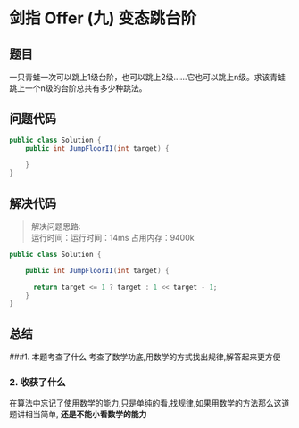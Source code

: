 # 剑指 Offer (九) 变态跳台阶
## 题目
一只青蛙一次可以跳上1级台阶，也可以跳上2级……它也可以跳上n级。求该青蛙跳上一个n级的台阶总共有多少种跳法。
## 问题代码

```java
public class Solution {
    public int JumpFloorII(int target) {
        
    }
}
```
## 解决代码
> 解决问题思路:  
> 运行时间：运行时间：14ms
占用内存：9400k

```java
public class Solution {

    public int JumpFloorII(int target) {
        
      return target <= 1 ? target : 1 << target - 1;
    }
}
```
## 总结
###1. 本题考查了什么
考查了数学功底,用数学的方式找出规律,解答起来更方便
### 2. 收获了什么
在算法中忘记了使用数学的能力,只是单纯的看,找规律,如果用数学的方法那么这道题讲相当简单, **还是不能小看数学的能力**
